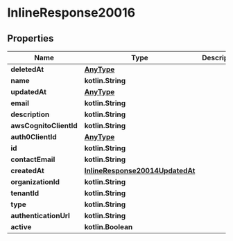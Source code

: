 
# InlineResponse20016

## Properties
Name | Type | Description | Notes
------------ | ------------- | ------------- | -------------
**deletedAt** | [**AnyType**](.md) |  | 
**name** | **kotlin.String** |  | 
**updatedAt** | [**AnyType**](.md) |  | 
**email** | **kotlin.String** |  | 
**description** | **kotlin.String** |  | 
**awsCognitoClientId** | **kotlin.String** |  | 
**auth0ClientId** | [**AnyType**](.md) |  | 
**id** | **kotlin.String** |  | 
**contactEmail** | **kotlin.String** |  | 
**createdAt** | [**InlineResponse20014UpdatedAt**](InlineResponse20014UpdatedAt.md) |  | 
**organizationId** | **kotlin.String** |  | 
**tenantId** | **kotlin.String** |  | 
**type** | **kotlin.String** |  | 
**authenticationUrl** | **kotlin.String** |  | 
**active** | **kotlin.Boolean** |  | 



